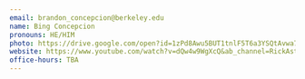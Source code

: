 ```yaml
---
email: brandon_concepcion@berkeley.edu
name: Bing Concepcion
pronouns: HE/HIM
photo: https://drive.google.com/open?id=1zPd8Awu5BUT1tnlF5T6a3YSQtAvwa7Rj
website: https://www.youtube.com/watch?v=dQw4w9WgXcQ&ab_channel=RickAstleyrole: Tutor (UCS1)
office-hours: TBA
---
```


